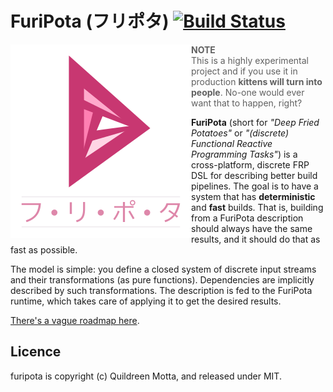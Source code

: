 # FuriPota (フリポタ)  [![Build Status](https://travis-ci.org/origamitower/furipota.svg?branch=master)](https://travis-ci.org/origamitower/furipota)

<img src="https://raw.githubusercontent.com/origamitower/furipota/master/.github/furipota.png" alt="furipota logo" align="left">


> **NOTE**  
> This is a highly experimental project and if you use it in
> production **kittens will turn into people**.
> No-one would ever want that to happen, right?

**FuriPota** (short for *"Deep Fried Potatoes"* or *"(discrete) Functional Reactive
Programming Tasks"*) is a cross-platform, discrete FRP DSL for describing
better build pipelines. The goal is to have a system that has **deterministic**
and **fast** builds. That is, building from a FuriPota description should always
have the same results, and it should do that as fast as possible.

The model is simple: you define a closed system of discrete input streams and
their transformations (as pure functions). Dependencies are implicitly described
by such transformations. The description is fed to the FuriPota runtime, which
takes care of applying it to get the desired results.

[There's a vague roadmap here](https://paper.dropbox.com/doc/oqVRBR64ieA3GUXGXByh8).



## Licence

furipota is copyright (c) Quildreen Motta, and released under MIT.
